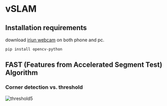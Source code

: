 # vSLAM

## Installation requirements

download [iriun webcam](https://iriun.com/) on both phone and pc.

```pip install opencv-python```

## FAST (Features from Accelerated Segment Test) Algorithm

### Corner detection vs. threshold

<img
     src = "fastexperiment/fastcorner_threshold(5)"
     alt = "threshold5"
     title = "Fast Coner Detection (threshold = 5)">
